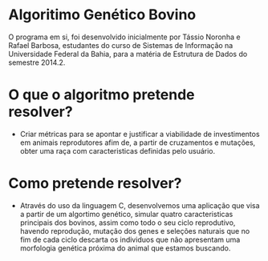 Algoritimo Genético Bovino
==

O programa em si, foi desenvolvido inicialmente por Tássio Noronha e Rafael Barbosa, estudantes do curso de Sistemas de Informação na Universidade Federal da Bahia, para a matéria de Estrutura de Dados do semestre 2014.2.

O que o algoritmo pretende resolver?
=

- Criar métricas para se apontar e justificar a viabilidade de investimentos em animais reprodutores afim de, a partir de cruzamentos e mutações, obter uma raça com caracteristicas definidas pelo usuário.

Como pretende resolver?
=

- Através do uso da linguagem C, desenvolvemos uma aplicação que visa a partir de um algortimo genético, simular quatro caracteristicas principais dos bovinos, assim como todo o seu ciclo reprodutivo, havendo reprodução, mutação dos genes e seleções naturais que no fim de cada ciclo descarta os individuos que não apresentam uma morfologia genética próxima do animal que estamos buscando.
